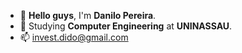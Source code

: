 - 👋 <b> Hello guys</b>, I'm <b>Danilo Pereira</b>.
- 🌱 Studying <b>Computer Engineering</b> at <b>UNINASSAU</b>.
- 📫 invest.dido@gmail.com

<!---
Dido06/Dido06 is a ✨ special ✨ repository because its `README.md` (this file) appears on your GitHub profile.
You can click the Preview link to take a look at your changes.
--->
